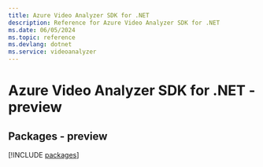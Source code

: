 ```yaml
---
title: Azure Video Analyzer SDK for .NET
description: Reference for Azure Video Analyzer SDK for .NET
ms.date: 06/05/2024
ms.topic: reference
ms.devlang: dotnet
ms.service: videoanalyzer
---
```

# Azure Video Analyzer SDK for .NET - preview
## Packages - preview
[!INCLUDE [packages](video-analyzer-index.md)]